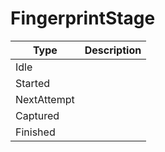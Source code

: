 # FingerprintStage

| Type | Description |
| ------ | ----------- |
| Idle |   |
| Started  |   |
| NextAttempt  |   |
| Captured  |   |
| Finished  |   |
